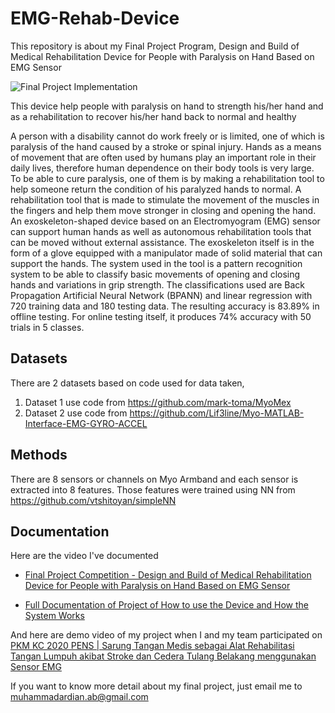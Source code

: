 # EMG-Rehab-Device
This repository is about my Final Project Program, 
Design and Build of Medical Rehabilitation Device for People with Paralysis on Hand Based on EMG Sensor

![Final Project Implementation](https://github.com/muhardianab/EMG-Rehab-Device/blob/master/Final_Project_End.png?raw=true)

This device help people with paralysis on hand to strength his/her hand and as a rehabilitation to recover his/her hand back to normal and healthy

A person with a disability cannot do work freely or is limited, one of which is paralysis of the hand caused by a stroke or spinal injury. 
Hands as a means of movement that are often used by humans play an important role in their daily lives, therefore human dependence on their body tools is very large. 
To be able to cure paralysis, one of them is by making a rehabilitation tool to help someone return the condition of his paralyzed hands to normal. 
A rehabilitation tool that is made to stimulate the movement of the muscles in the fingers and help them move stronger in closing and opening the hand. 
An exoskeleton-shaped device based on an Electromyogram (EMG) sensor can support human hands as well as autonomous rehabilitation tools that can be moved without external assistance. 
The exoskeleton itself is in the form of a glove equipped with a manipulator made of solid material that can support the hands. 
The system used in the tool is a pattern recognition system to be able to classify basic movements of opening and closing hands and variations in grip strength. 
The classifications used are Back Propagation Artificial Neural Network (BPANN) and linear regression with 720 training data and 180 testing data. 
The resulting accuracy is 83.89% in offline testing. For online testing itself, it produces 74% accuracy with 50 trials in 5 classes.

## Datasets
There are 2 datasets based on code used for data taken,
1. Dataset 1 use code from https://github.com/mark-toma/MyoMex
2. Dataset 2 use code from https://github.com/Lif3line/Myo-MATLAB-Interface-EMG-GYRO-ACCEL

## Methods
There are 8 sensors or channels on Myo Armband and each sensor is extracted into 8 features. Those features were trained using NN from https://github.com/vtshitoyan/simpleNN

## Documentation
Here are the video I've documented

* [Final Project Competition - Design and Build of Medical Rehabilitation Device for People with Paralysis on Hand Based on EMG Sensor](https://drive.google.com/file/d/1FIAEfqolDaUaeM2bAFoI_gTLmwMgSt74/view?usp=sharing)

* [Full Documentation of Project of How to use the Device and How the System Works](https://drive.google.com/file/d/12BHxbRAmfArT8-DmjGPEBordIdNrlH13/view?usp=sharing)

And here are demo video of my project when I and my team participated on 
[PKM KC 2020 PENS | Sarung Tangan Medis sebagai Alat Rehabilitasi Tangan Lumpuh akibat Stroke 
dan Cedera Tulang Belakang menggunakan Sensor EMG](https://youtu.be/QyZ4WsFkAiQ)

If you want to know more detail about my final project, just email me to muhammadardian.ab@gmail.com
